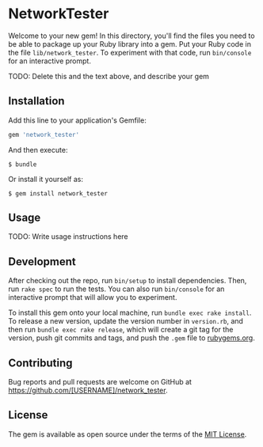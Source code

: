 # NetworkTester

Welcome to your new gem! In this directory, you'll find the files you need to be able to package up your Ruby library into a gem. Put your Ruby code in the file `lib/network_tester`. To experiment with that code, run `bin/console` for an interactive prompt.

TODO: Delete this and the text above, and describe your gem

## Installation

Add this line to your application's Gemfile:

```ruby
gem 'network_tester'
```

And then execute:

    $ bundle

Or install it yourself as:

    $ gem install network_tester

## Usage

TODO: Write usage instructions here

## Development

After checking out the repo, run `bin/setup` to install dependencies. Then, run `rake spec` to run the tests. You can also run `bin/console` for an interactive prompt that will allow you to experiment.

To install this gem onto your local machine, run `bundle exec rake install`. To release a new version, update the version number in `version.rb`, and then run `bundle exec rake release`, which will create a git tag for the version, push git commits and tags, and push the `.gem` file to [rubygems.org](https://rubygems.org).

## Contributing

Bug reports and pull requests are welcome on GitHub at https://github.com/[USERNAME]/network_tester.


## License

The gem is available as open source under the terms of the [MIT License](http://opensource.org/licenses/MIT).

